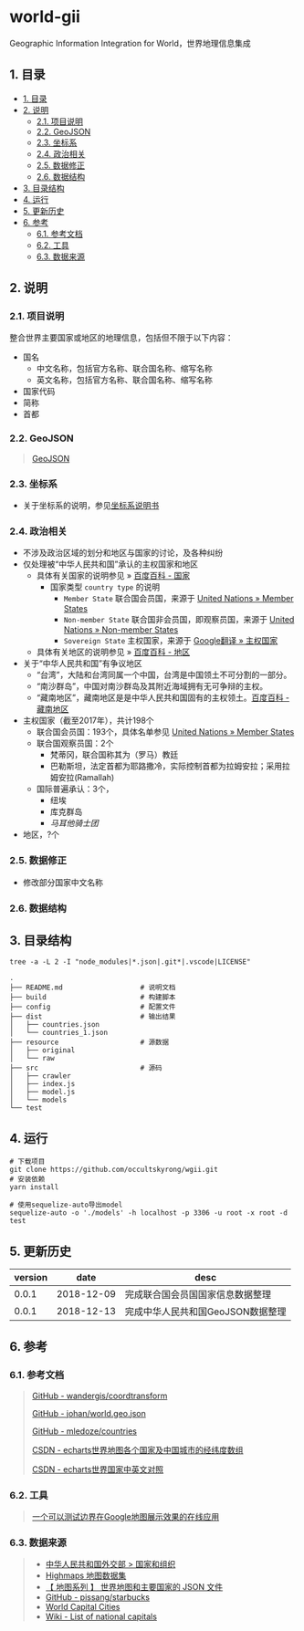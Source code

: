# world-gii

Geographic Information Integration for World，世界地理信息集成

## 1. 目录

<!-- TOC depthFrom:2 -->

- [1. 目录](#1-目录)
- [2. 说明](#2-说明)
    - [2.1. 项目说明](#21-项目说明)
    - [2.2. GeoJSON](#22-geojson)
    - [2.3. 坐标系](#23-坐标系)
    - [2.4. 政治相关](#24-政治相关)
    - [2.5. 数据修正](#25-数据修正)
    - [2.6. 数据结构](#26-数据结构)
- [3. 目录结构](#3-目录结构)
- [4. 运行](#4-运行)
- [5. 更新历史](#5-更新历史)
- [6. 参考](#6-参考)
    - [6.1. 参考文档](#61-参考文档)
    - [6.2. 工具](#62-工具)
    - [6.3. 数据来源](#63-数据来源)

<!-- /TOC -->

## 2. 说明

### 2.1. 项目说明

整合世界主要国家或地区的地理信息，包括但不限于以下内容：

- 国名
    - 中文名称，包括官方名称、联合国名称、缩写名称
    - 英文名称，包括官方名称、联合国名称、缩写名称
- 国家代码
- 简称
- 首都

### 2.2. GeoJSON

> [GeoJSON][]

### 2.3. 坐标系

- 关于坐标系的说明，参见[坐标系说明书][]

### 2.4. 政治相关

- 不涉及政治区域的划分和地区与国家的讨论，及各种纠纷
- 仅处理被“中华人民共和国”承认的主权国家和地区
    - 具体有关国家的说明参见 » [百度百科 - 国家][]
      - 国家类型 `country type` 的说明
        - `Member State` 联合国会员国，来源于 [United Nations » Member States][]
        - `Non-member State` 联合国非会员国，即观察员国，来源于 [United Nations » Non-member States][]
        - `Sovereign State` 主权国家，来源于 [Google翻译 » 主权国家][]
    - 具体有关地区的说明参见 » [百度百科 - 地区][]
- 关于“中华人民共和国”有争议地区
  - “台湾”，大陆和台湾同属一个中国，台湾是中国领土不可分割的一部分。
  - “南沙群岛”，中国对南沙群岛及其附近海域拥有无可争辩的主权。
  - “藏南地区”，藏南地区是是中华人民共和国固有的主权领土。[百度百科 - 藏南地区][]
- 主权国家（截至2017年），共计198个
    - 联合国会员国：193个，具体名单参见 [United Nations » Member States][]
    - 联合国观察员国：2个
      - 梵蒂冈，联合国称其为（罗马）教廷
      - 巴勒斯坦，法定首都为耶路撒冷，实际控制首都为拉姆安拉；采用拉姆安拉(Ramallah)
    - 国际普遍承认：3个，
      - 纽埃
      - 库克群岛
      - *马耳他骑士团*
- 地区，?个

### 2.5. 数据修正

- 修改部分国家中文名称

### 2.6. 数据结构

## 3. 目录结构

```shell
tree -a -L 2 -I "node_modules|*.json|.git*|.vscode|LICENSE"
```

```tree
.
├── README.md                   # 说明文档
├── build                       # 构建脚本
├── config                      # 配置文件
├── dist                        # 输出结果
│   ├── countries.json
│   └── countries_1.json
├── resource                    # 源数据
│   ├── original
│   └── raw
├── src                         # 源码
│   ├── crawler
│   ├── index.js
│   ├── model.js
│   └── models
└── test
```

## 4. 运行

```shell
# 下载项目
git clone https://github.com/occultskyrong/wgii.git
# 安装依赖
yarn install

# 使用sequelize-auto导出model
sequelize-auto -o './models' -h localhost -p 3306 -u root -x root -d test
```

## 5. 更新历史

| version | date       | desc                              |
| ------- | ---------- | --------------------------------- |
| 0.0.1   | 2018-12-09 | 完成联合国会员国国家信息数据整理  |
| 0.0.1   | 2018-12-13 | 完成中华人民共和国GeoJSON数据整理 |

## 6. 参考

### 6.1. 参考文档

> [GitHub - wandergis/coordtransform](https://github.com/wandergis/coordtransform)
>
> [GitHub - johan/world.geo.json](https://github.com/johan/world.geo.json)
>
> [GitHub - mledoze/countries](https://github.com/mledoze/countries)
>
> [CSDN - echarts世界地图各个国家及中国城市的经纬度数组](https://blog.csdn.net/xiaozhi_free/article/details/79654529)
>
> [CSDN - echarts世界国家中英文对照](https://blog.csdn.net/u012557538/article/details/78490267)

### 6.2. 工具

> [一个可以测试边界在Google地图展示效果的在线应用](http://geojson.io)

### 6.3. 数据来源

> - [中华人民共和国外交部 > 国家和组织][]
> - [Highmaps 地图数据集](https://img.hcharts.cn/mapdata/)
> - [【 地图系列 】 世界地图和主要国家的 JSON 文件](http://www.ourd3js.com/wordpress/668/)
> - [GitHub - pissang/starbucks](https://github.com/pissang/starbucks)
> - [World Capital Cities](https://geographyfieldwork.com/WorldCapitalCities.htm)
> - [Wiki - List of national capitals](https://en.wikipedia.org/wiki/List_of_national_capitals)

[GeoJSON]: http://geojson.org/
[百度百科 - 国家]: https://baike.baidu.com/item/%E5%9B%BD%E5%AE%B6/17205
[百度百科 - 地区]: https://baike.baidu.com/item/%E5%9C%B0%E5%8C%BA/13841495#viewPageContent
[百度百科 - 藏南地区]: https://baike.baidu.com/item/%E8%97%8F%E5%8D%97%E5%9C%B0%E5%8C%BA/5372008?fr=aladdin
[United Nations » Member States]: http://www.un.org/en/member-states/index.html
[United Nations » Non-member States]: http://www.un.org/en/sections/member-states/non-member-states/index.html
[Google翻译 » 主权国家]: https://translate.google.com/#view=home&op=translate&sl=zh-CN&tl=en&text=%E4%B8%BB%E6%9D%83%E5%9B%BD%E5%AE%B6
[坐标系说明书]: http://lbsyun.baidu.com/index.php?title=coordinate
[中华人民共和国外交部 > 国家和组织]: https://www.fmprc.gov.cn/web/gjhdq_676201/gj_676203/yz_676205/
